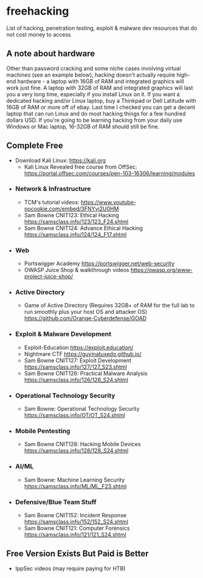 # freehacking
List of hacking, penetration testing, exploit &amp; malware dev resources that do not cost money to access

## A note about hardware

Other than password cracking and some niche cases involving virtual machines (see an example below), hacking doesn't actually require high-end hardware - a laptop with 16GB of RAM and integrated graphics will work just fine. A laptop with 32GB of RAM and integrated graphics will last you a very long time, especially if you install Linux on it. If you want a dedicated hacking and/or Linux laptop, buy a Thinkpad or Dell Latitude with 16GB of RAM or more off of ebay. Last time I checked you can get a decent laptop that can run Linux and do most hacking things for a few hundred dollars USD. If you're going to be learning hacking from your daily use Windows or Mac laptop, 16-32GB of RAM should still be fine. 

## Complete Free

- Download Kali Linux: https://kali.org
	- Kali Linux Revealed free course from OffSec: https://portal.offsec.com/courses/pen-103-16306/learning/modules
- ### Network & Infrastructure
	- TCM's tutorial videos: https://www.youtube-nocookie.com/embed/3FNYvj2U0HM
	- Sam Bowne CNIT123: Ethical Hacking https://samsclass.info/123/123_F24.shtml
	- Sam Bowne CNIT124: Advance Ethical Hacking https://samsclass.info/124/124_F17.shtml
- ### Web
	- Portswigger Academy https://portswigger.net/web-security
	- OWASP Juice Shop & walkthrough videos https://owasp.org/www-project-juice-shop/
- ### Active Directory
	- Game of Active Directory (Requires 32GB+ of RAM for the full lab to run smoothly plus your host OS and attacker OS) https://github.com/Orange-Cyberdefense/GOAD
- ### Exploit & Malware Development
	- Exploit-Education https://exploit.education/
	- Nightmare CTF https://guyinatuxedo.github.io/
	- Sam Bowne CNIT127: Exploit Development https://samsclass.info/127/127_S23.shtml
	- Sam Bowne CNIT126: Practical Malware Analysis https://samsclass.info/126/126_S24.shtml
- ### Operational Technology Security
	- Sam Bowne: Operational Technology Security https://samsclass.info/OT/OT_S24.shtml
- ### Mobile Pentesting
	- Sam Bowne CNIT128: Hacking Mobile Devices https://samsclass.info/128/128_S24.shtml
- ### AI/ML
	- Sam Bowne: Machine Learning Security https://samsclass.info/ML/ML_F23.shtml
- ### Defensive/Blue Team Stuff
	- Sam Bowne CNIT152: Incident Response https://samsclass.info/152/152_S24.shtml
	- Sam Bowne CNIT121: Computer Forensics https://samsclass.info/121/121_S24.shtml

## Free Version Exists But Paid is Better

- IppSec videos (may require paying for HTB)
